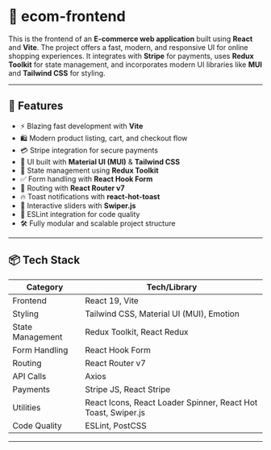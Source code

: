 # 🛒 ecom-frontend

This is the frontend of an **E-commerce web application** built using **React** and **Vite**. The project offers a fast, modern, and responsive UI for online shopping experiences. It integrates with **Stripe** for payments, uses **Redux Toolkit** for state management, and incorporates modern UI libraries like **MUI** and **Tailwind CSS** for styling.

---

## 🚀 Features

- ⚡️ Blazing fast development with **Vite**
- 🛍️ Modern product listing, cart, and checkout flow
- 💳 Stripe integration for secure payments
- 🎨 UI built with **Material UI (MUI)** & **Tailwind CSS**
- 🧠 State management using **Redux Toolkit**
- ✅ Form handling with **React Hook Form**
- 🔁 Routing with **React Router v7**
- 🔥 Toast notifications with **react-hot-toast**
- 🌊 Interactive sliders with **Swiper.js**
- 🧪 ESLint integration for code quality
- 🛠️ Fully modular and scalable project structure

---

## 📦 Tech Stack

| Category           | Tech/Library                          |
|--------------------|----------------------------------------|
| Frontend           | React 19, Vite                         |
| Styling            | Tailwind CSS, Material UI (MUI), Emotion |
| State Management   | Redux Toolkit, React Redux            |
| Form Handling      | React Hook Form                       |
| Routing            | React Router v7                       |
| API Calls          | Axios                                 |
| Payments           | Stripe JS, React Stripe               |
| Utilities          | React Icons, React Loader Spinner, React Hot Toast, Swiper.js |
| Code Quality       | ESLint, PostCSS                       |

---
